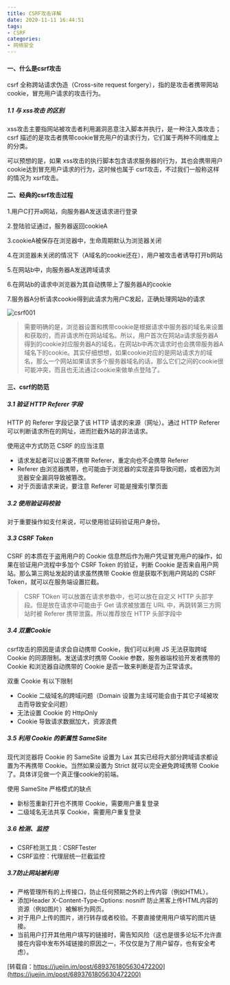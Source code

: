 ```yaml
---
title: CSRF攻击详解
date: 2020-11-11 16:44:51
tags:
- CSRF
categories:
- 网络安全
---
```

#### 一、什么是csrf攻击
csrf 全称跨站请求伪造（Cross-site request forgery），指的是攻击者携带网站cookie，冒充用户请求的攻击行为。
<!--more-->
##### 1.1 与 xss攻击 的区别
xss攻击主要指网站被攻击者利用漏洞恶意注入脚本并执行，是一种注入类攻击；csrf 描述的是攻击者携带cookie冒充用户的请求行为，它们属于两种不同维度上的分类。

可以预想的是，如果 xss攻击的执行脚本包含请求服务器的行为，其也会携带用户cookie达到冒充用户请求的行为，这时候也属于 csrf攻击，不过我们一般称这样的情况为 xsrf攻击。

#### 二、经典的csrf攻击过程
1.用户C打开a网站，向服务器A发送请求进行登录

2.登陆验证通过，服务器返回cookieA

3.cookieA被保存在浏览器中，生命周期默认为浏览器关闭

4.在浏览器未关闭的情况下（A域名的cookie还在），用户被攻击者诱导打开b网站

5.在网站b中，向服务器A发送跨域请求

6.在网站b的请求中浏览器为其自动携带上了服务器A的cookie

7.服务器A分析请求cookie得到此请求为用户C发起，正确处理网站b的请求

![csrf001](http://alivnram-test.oss-cn-beijing.aliyuncs.com/alivnblog/csrf001.jpg)

> 需要明确的是，浏览器设置和携带cookie是根据请求中服务器的域名来设置和获取的，而非请求所在网站域名。所以，用户首次在网站a请求服务器A得到的cookie对应服务器A的域名，在网站b中再次请求时也会携带服务器A域名下的cookie。其实仔细想想，如果cookie对应的是网站请求方的域名，那么一个网站如果请求多个服务器域名的话，那么它们之间的cookie很可能冲突，而且也无法通过cookie来做单点登陆了。

#### 三、csrf的防范
##### 3.1 验证 HTTP Referer 字段
HTTP 的 Referer 字段记录了该 HTTP 请求的来源（网址）。通过 HTTP Referer 可以判断请求所在的网址，进而拦截外站的非法请求。

使用这中方式防范 CSRF 的应当注意

- 请求发起者可以设置不携带 Referer，重定向也不会携带 Referer
- Referer 由浏览器携带，也可能由于浏览器的实现差异导致问题，或者因为浏览器安全漏洞导致被篡改。
- 对于页面请求来说，要注意 Referer 可能是搜索引擎页面

##### 3.2 使用验证码校验
对于重要操作如支付来说，可以使用验证码验证用户身份。

##### 3.3 CSRF Token
CSRF 的本质在于盗用用户的 Cookie 信息然后作为用户凭证冒充用户的操作，如果在验证用户流程中多加个 CSRF Token 的验证，判断 Cookie 是否来自用户网站。那么第三网址发起的请求虽然携带 Cookie 但是获取不到用户网站的 CSRF Token，就可以在服务端设置拦截。

> CSRF TOken 可以放置在请求参数中，也可以放在自定义 HTTP 头部字段。但是放在请求中可能由于 Get 请求被放置在 URL 中，再跳转第三方网站时被 Referer 携带泄露。所以推荐放在 HTTP 头部字段中

##### 3.4 双重Cookie
csrf攻击的原因是请求会自动携带 Cookie，我们可以利用 JS 无法获取跨域 Cookie 的同源限制。发送请求时携带 Cookie 参数，服务器端校验开发者携带的 Cookie 和浏览器自动携带的 Cookie 是否一致来判断是否为正常请求。

双重 Cookie 有以下限制

- Cookie 二级域名的跨域问题（Domain 设置为主域可能会由于其它子域被攻击而导致安全问题）
- 无法设置 Cookie 的 HttpOnly
- Cookie 导致请求数据加大，资源浪费

##### 3.5 利用 Cookie 的新属性 SameSite
现代浏览器将 Cookie 的 SameSite 设置为 Lax 其实已经将大部分跨域请求都设置为不再携带 Cookie。当然如果设置为 Strict 就可以完全避免跨域携带 Cookie 了。具体详见做一个真正懂cookie的前端。

使用 SameSite 严格模式的缺点

- 新标签重新打开也不携带 Cookie，需要用户重复登录
- 二级域名无法共享 Cookie，需要用户重复登录

##### 3.6 检测、监控
- CSRF检测工具：CSRFTester
- CSRF监控：代理层统一拦截监控

##### 3.7防止网站被利用
- 严格管理所有的上传接口，防止任何预期之外的上传内容（例如HTML）。
- 添加Header X-Content-Type-Options: nosniff 防止黑客上传HTML内容的资源（例如图片）被解析为网页。
- 对于用户上传的图片，进行转存或者校验。不要直接使用用户填写的图片链接。
- 当前用户打开其他用户填写的链接时，需告知风险（这也是很多论坛不允许直接在内容中发布外域链接的原因之一，不仅仅是为了用户留存，也有安全考虑）。


[转载自：https://juejin.im/post/6893761805630472200](https://juejin.im/post/6893761805630472200)

